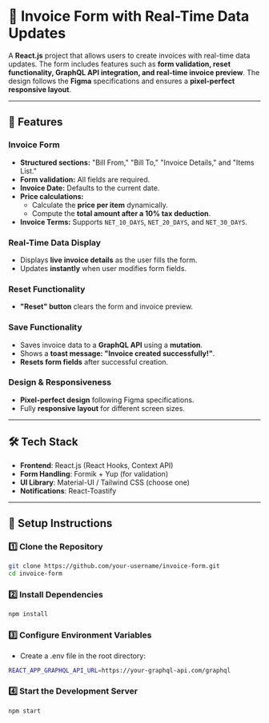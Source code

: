 # 🚀 Invoice Form with Real-Time Data Updates

A **React.js** project that allows users to create invoices with real-time data updates. The form includes features such as **form validation, reset functionality, GraphQL API integration, and real-time invoice preview**. The design follows the **Figma** specifications and ensures a **pixel-perfect responsive layout**.

---

## 📌 Features

### **Invoice Form**
- **Structured sections:** "Bill From," "Bill To," "Invoice Details," and "Items List."
- **Form validation:** All fields are required.
- **Invoice Date:** Defaults to the current date.
- **Price calculations:**
  - Calculate the **price per item** dynamically.
  - Compute the **total amount after a 10% tax deduction**.
- **Invoice Terms:** Supports `NET_10_DAYS`, `NET_20_DAYS`, and `NET_30_DAYS`.

### **Real-Time Data Display**
- Displays **live invoice details** as the user fills the form.
- Updates **instantly** when user modifies form fields.

### **Reset Functionality**
- **"Reset" button** clears the form and invoice preview.

### **Save Functionality**
- Saves invoice data to a **GraphQL API** using a **mutation**.
- Shows a **toast message: "Invoice created successfully!"**.
- **Resets form fields** after successful creation.

### **Design & Responsiveness**
- **Pixel-perfect design** following Figma specifications.
- Fully **responsive layout** for different screen sizes.

---

## 🛠️ Tech Stack

- **Frontend**: React.js (React Hooks, Context API)
- **Form Handling**: Formik + Yup (for validation)
- **UI Library**: Material-UI / Tailwind CSS (choose one)
- **Notifications**: React-Toastify

---

## 🚀 Setup Instructions

### 1️⃣ Clone the Repository
```sh
git clone https://github.com/your-username/invoice-form.git
cd invoice-form
```

### 2️⃣ Install Dependencies
```sh
npm install
```

### 3️⃣ Configure Environment Variables
- Create a .env file in the root directory:
```sh
REACT_APP_GRAPHQL_API_URL=https://your-graphql-api.com/graphql
```

### 4️⃣ Start the Development Server
```sh
npm start
```
